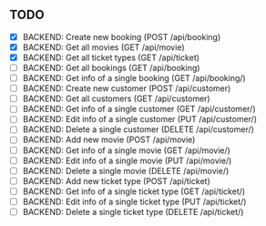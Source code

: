 ## TODO

- [x] BACKEND: Create new booking (POST /api/booking)
- [x] BACKEND: Get all movies (GET /api/movie)
- [x] BACKEND: Get all ticket types (GET /api/ticket)
- [ ] BACKEND: Get all bookings (GET /api/booking)
- [ ] BACKEND: Get info of a single booking (GET /api/booking/<booking-id>)
- [ ] BACKEND: Create new customer (POST /api/customer)
- [ ] BACKEND: Get all customers (GET /api/customer)
- [ ] BACKEND: Get info of a single customer (GET /api/customer/<customer-id>)
- [ ] BACKEND: Edit info of a single customer (PUT /api/customer/<customer-id>)
- [ ] BACKEND: Delete a single customer (DELETE /api/customer/<customer-id>)
- [ ] BACKEND: Add new movie (POST /api/movie)
- [ ] BACKEND: Get info of a single movie (GET /api/movie/<movie-id>)
- [ ] BACKEND: Edit info of a single movie (PUT /api/movie/<movie-id>)
- [ ] BACKEND: Delete a single movie (DELETE /api/movie/<movie-id>)
- [ ] BACKEND: Add new ticket type (POST /api/ticket)
- [ ] BACKEND: Get info of a single ticket type (GET /api/ticket/<ticket-id>)
- [ ] BACKEND: Edit info of a single ticket type (PUT /api/ticket/<ticket-id>)
- [ ] BACKEND: Delete a single ticket type (DELETE /api/ticket/<ticket-id>)
